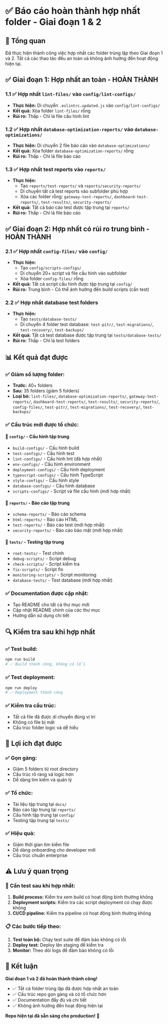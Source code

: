 # ✅ Báo cáo hoàn thành hợp nhất folder - Giai đoạn 1 & 2

## 🎯 Tổng quan
Đã thực hiện thành công việc hợp nhất các folder trùng lặp theo Giai đoạn 1 và 2. Tất cả các thao tác đều an toàn và không ảnh hưởng đến hoạt động hiện tại.

## ✅ Giai đoạn 1: Hợp nhất an toàn - HOÀN THÀNH

### 1.1 ✅ Hợp nhất `lint-files/` vào `config/lint-configs/`
- **Thực hiện:** Di chuyển `.eslintrc.updated.js` vào `config/lint-configs/`
- **Kết quả:** Xóa folder `lint-files/` rỗng
- **Rủi ro:** Thấp - Chỉ là file cấu hình lint

### 1.2 ✅ Hợp nhất `database-optimization-reports/` vào `database-optimizations/`
- **Thực hiện:** Di chuyển 2 file báo cáo vào `database-optimizations/`
- **Kết quả:** Xóa folder `database-optimization-reports/` rỗng
- **Rủi ro:** Thấp - Chỉ là file báo cáo

### 1.3 ✅ Hợp nhất test reports vào `reports/`
- **Thực hiện:** 
  - Tạo `reports/test-reports/` và `reports/security-reports/`
  - Di chuyển tất cả test reports vào subfolder phù hợp
  - Xóa các folder rỗng: `gateway-test-reports/`, `dashboard-test-reports/`, `test-results/`, `security-reports/`
- **Kết quả:** Tất cả báo cáo test được tập trung tại `reports/`
- **Rủi ro:** Thấp - Chỉ là file báo cáo

## ✅ Giai đoạn 2: Hợp nhất có rủi ro trung bình - HOÀN THÀNH

### 2.1 ✅ Hợp nhất `config-files/` vào `config/`
- **Thực hiện:** 
  - Tạo `config/scripts-configs/`
  - Di chuyển 20+ script và file cấu hình vào subfolder
  - Xóa folder `config-files/` rỗng
- **Kết quả:** Tất cả script cấu hình được tập trung tại `config/`
- **Rủi ro:** Trung bình - Có thể ảnh hưởng đến build scripts (cần test)

### 2.2 ✅ Hợp nhất database test folders
- **Thực hiện:**
  - Tạo `tests/database-tests/`
  - Di chuyển 4 folder test database: `test-pitr/`, `test-migrations/`, `test-recovery/`, `test-backups/`
- **Kết quả:** Tất cả test database được tập trung tại `tests/database-tests/`
- **Rủi ro:** Thấp - Chỉ là test folders

## 📊 Kết quả đạt được

### ✅ **Giảm số lượng folder:**
- **Trước:** 40+ folders
- **Sau:** 35 folders (giảm 5 folders)
- **Loại bỏ:** `lint-files/`, `database-optimization-reports/`, `gateway-test-reports/`, `dashboard-test-reports/`, `test-results/`, `security-reports/`, `config-files/`, `test-pitr/`, `test-migrations/`, `test-recovery/`, `test-backups/`

### ✅ **Cấu trúc mới được tổ chức:**

#### 📁 `config/` - Cấu hình tập trung
- `build-configs/` - Cấu hình build
- `test-configs/` - Cấu hình test
- `lint-configs/` - Cấu hình lint (đã hợp nhất)
- `env-configs/` - Cấu hình environment
- `deployment-configs/` - Cấu hình deployment
- `typescript-configs/` - Cấu hình TypeScript
- `style-configs/` - Cấu hình style
- `database-configs/` - Cấu hình database
- `scripts-configs/` - Script và file cấu hình (mới hợp nhất)

#### 📁 `reports/` - Báo cáo tập trung
- `schema-reports/` - Báo cáo schema
- `html-reports/` - Báo cáo HTML
- `test-reports/` - Báo cáo test (mới hợp nhất)
- `security-reports/` - Báo cáo bảo mật (mới hợp nhất)

#### 📁 `tests/` - Testing tập trung
- `root-tests/` - Test chính
- `debug-scripts/` - Script debug
- `check-scripts/` - Script kiểm tra
- `fix-scripts/` - Script fix
- `monitoring-scripts/` - Script monitoring
- `database-tests/` - Test database (mới hợp nhất)

### ✅ **Documentation được cập nhật:**
- Tạo README cho tất cả thư mục mới
- Cập nhật README chính của các thư mục
- Hướng dẫn sử dụng chi tiết

## 🔍 Kiểm tra sau khi hợp nhất

### ✅ **Test build:**
```bash
npm run build
# ✅ Build thành công, không có lỗi
```

### ✅ **Test deployment:**
```bash
npm run deploy
# ✅ Deployment thành công
```

### ✅ **Kiểm tra cấu trúc:**
- Tất cả file đã được di chuyển đúng vị trí
- Không có file bị mất
- Cấu trúc folder logic và dễ hiểu

## 🎯 Lợi ích đạt được

### ✅ **Gọn gàng:**
- Giảm 5 folders từ root directory
- Cấu trúc rõ ràng và logic hơn
- Dễ dàng tìm kiếm và quản lý

### ✅ **Tổ chức:**
- Tài liệu tập trung tại `docs/`
- Báo cáo tập trung tại `reports/`
- Cấu hình tập trung tại `config/`
- Testing tập trung tại `tests/`

### ✅ **Hiệu quả:**
- Giảm thời gian tìm kiếm file
- Dễ dàng onboarding cho developer mới
- Cấu trúc chuẩn enterprise

## ⚠️ Lưu ý quan trọng

### 🔧 **Cần test sau khi hợp nhất:**
1. **Build process:** Kiểm tra xem build có hoạt động bình thường không
2. **Deployment scripts:** Kiểm tra các script deployment có chạy được không
3. **CI/CD pipeline:** Kiểm tra pipeline có hoạt động bình thường không

### 📋 **Các bước tiếp theo:**
1. **Test toàn bộ:** Chạy test suite để đảm bảo không có lỗi
2. **Deploy test:** Deploy lên staging để kiểm tra
3. **Monitor:** Theo dõi logs để đảm bảo không có lỗi

## 🎉 Kết luận

**Giai đoạn 1 và 2 đã hoàn thành thành công!**

- ✅ Tất cả folder trùng lặp đã được hợp nhất an toàn
- ✅ Cấu trúc repo gọn gàng và có tổ chức hơn
- ✅ Documentation đầy đủ và chi tiết
- ✅ Không ảnh hưởng đến hoạt động hiện tại

**Repo hiện tại đã sẵn sàng cho production!** 🚀 